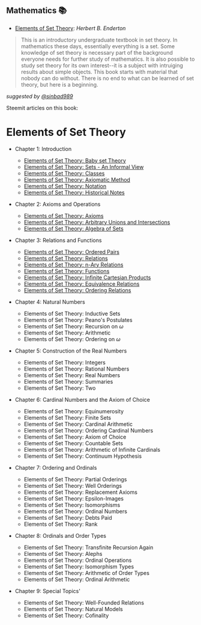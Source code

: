 ## Mathematics 📚 
- [Elements of Set Theory](https://github.com/valjen/book_collection/blob/master/Mathematics/Elements%20of%20Set%20Theory/Elements%20of%20Set%20Theory.pdf): *Herbert B. Enderton*
> This is an introductory undergraduate textbook in set theory. In mathematics these days, essentially everything is a set. Some knowledge of set theory is necessary part of the background everyone needs for further study of mathematics. It is also possible to study set theory for its own interest--it is a subject with intruiging results about simple objects. This book starts with material that nobody can do without. There is no end to what can be learned of set theory, but here is a beginning.

*suggested by [@sinbad989](https://steemit.com/@sinbad989)*

Steemit articles on this book:

# Elements of Set Theory

- Chapter 1: Introduction

  - [Elements of Set Theory: Baby set Theory](https://steemit.com/mathematics/@sinbad989/elements-of-set-theory-baby-set-theory)
  - [Elements of Set Theory: Sets - An Informal View](https://steemit.com/mathematics/@sinbad989/elements-of-set-theory-sets-an-informal-view)
  - [Elements of Set Theory: Classes](https://steemit.com/mathematics/@sinbad989/elements-of-set-theory-classes)
  - [Elements of Set Theory: Axiomatic Method](https://steemit.com/mathematics/@sinbad989/elements-of-set-theory-axiomatic-method)
  - [Elements of Set Theory: Notation](https://steemit.com/mathematics/@sinbad989/elements-of-set-theory-notation)
  - [Elements of Set Theory: Historical Notes](https://steemit.com/mathematics/@sinbad989/elements-of-set-theory-historical-notes)

- Chapter 2: Axioms and Operations
  - [Elements of Set Theory: Axioms](https://steemit.com/mathematics/@sinbad989/elements-of-set-theory-axioms)
  - [Elements of Set Theory: Arbitrary Unions and Intersections](https://steemit.com/mathematics/@sinbad989/elements-of-set-theory-arbitrary-unions-and-intersections)
  - [Elements of Set Theory: Algebra of Sets](https://steemit.com/mathematics/@sinbad989/elements-of-set-theory-algebra-of-sets)
 

- Chapter 3: Relations and Functions
  - [Elements of Set Theory: Ordered Pairs](https://steemit.com/mathematics/@sinbad989/elements-of-set-theory-ordered-pairs)
  - [Elements of Set Theory: Relations](https://steemit.com/mathematics/@sinbad989/elements-of-set-theory-relations)
  - [Elements of Set Theory: n-Ary Relations](https://steemit.com/mathematics/@sinbad989/elements-of-set-theory-n-ary-relations)
  - [Elements of Set Theory: Functions](https://steemit.com/mathematics/@sinbad989/elements-of-set-theory-functions)
  - [Elements of Set Theory: Infinite Cartesian Products](https://steemit.com/mathematics/@sinbad989/elements-of-set-theory-infinite-cartesian-products)
  - [Elements of Set Theory: Equivalence Relations]()
  - [Elements of Set Theory: Ordering Relations]()

- Chapter 4: Natural Numbers
  - Elements of Set Theory: Inductive Sets
  - Elements of Set Theory: Peano's Postulates
  - Elements of Set Theory: Recursion on $\omega$
  - Elements of Set Theory: Arithmetic
  - Elements of Set Theory: Ordering on $\omega$ 

- Chapter 5: Construction of the Real Numbers
  - Elements of Set Theory: Integers
  - Elements of Set Theory: Rational Numbers
  - Elements of Set Theory: Real Numbers
  - Elements of Set Theory: Summaries
  - Elements of Set Theory: Two

- Chapter 6: Cardinal Numbers and the Axiom of Choice
  - Elements of Set Theory: Equinumerosity
  - Elements of Set Theory: Finite Sets
  - Elements of Set Theory: Cardinal Arithmetic
  - Elements of Set Theory: Ordering Cardinal Numbers
  - Elements of Set Theory: Axiom of Choice
  - Elements of Set Theory: Countable Sets
  - Elements of Set Theory: Arithmetic of Infinite Cardinals
  - Elements of Set Theory: Continuum Hypothesis

- Chapter 7: Ordering and Ordinals
  - Elements of Set Theory: Partial Orderings
  - Elements of Set Theory: Well Orderings
  - Elements of Set Theory: Replacement Axioms
  - Elements of Set Theory: Epsilon-Images
  - Elements of Set Theory: Isomorphisms
  - Elements of Set Theory: Ordinal Numbers
  - Elements of Set Theory: Debts Paid
  - Elements of Set Theory: Rank

- Chapter 8: Ordinals and Order Types
  - Elements of Set Theory: Transfinite Recursion Again
  - Elements of Set Theory: Alephs
  - Elements of Set Theory: Ordinal Operations
  - Elements of Set Theory: Isomorphism Types
  - Elements of Set Theory: Arithmetic of Order Types
  - Elements of Set Theory: Ordinal Arithmetic

- Chapter 9: Special Topics'
  - Elements of Set Theory: Well-Founded Relations
  - Elements of Set Theory: Natural Models
  - Elements of Set Theory: Cofinality